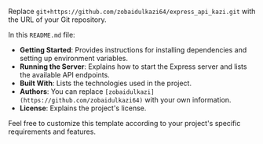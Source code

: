 
Replace `git+https://github.com/zobaidulkazi64/express_api_kazi.git` with the URL of your Git repository.

In this `README.md` file:

- **Getting Started**: Provides instructions for installing dependencies and setting up environment variables.
- **Running the Server**: Explains how to start the Express server and lists the available API endpoints.
- **Built With**: Lists the technologies used in the project.
- **Authors**: You can replace `[zobaidulkazi](https://github.com/zobaidulkazi64)` with your own information.
- **License**: Explains the project's license.

Feel free to customize this template according to your project's specific requirements and features.

